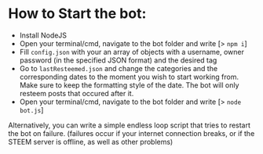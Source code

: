 # How to Start the bot:

 - Install NodeJS
 - Open your terminal/cmd, navigate to the bot folder and write [> `npm i`]
 - Fill `config.json` with your an array of objects with a username, owner password (in the specified JSON format) and the desired tag
 - Go to `lastResteemed.json` and change the categories and the corresponding dates to the moment you wish to start working from. Make sure to keep the formatting style of the date. The bot will only resteem posts that occured after it.
 - Open your terminal/cmd, navigate to the bot folder and write [> `node bot.js`]


Alternatively, you can write a simple endless loop script that tries to restart the bot on failure.
    (failures occur if your internet connection breaks, or if the STEEM server is offline, as well as other problems)


